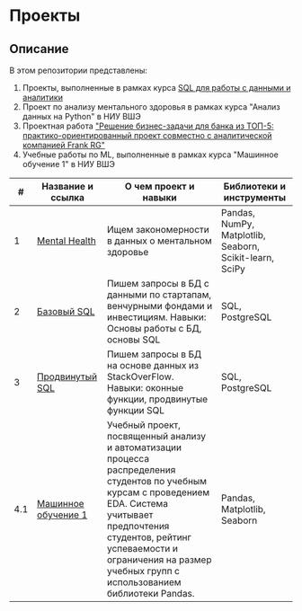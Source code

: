 # Проекты

## Описание
В этом репозитории представлены:
1. Проекты, выполненные в рамках курса [SQL для работы с данными и аналитики](https://practicum.yandex.ru/sql-data-analyst/)
2. Проект по анализу ментального здоровья в рамках курса "Анализ данных на Python" в НИУ ВШЭ
3. Проектная работа ["Решение бизнес-задачи для банка из ТОП-5: практико-ориентированный проект совместно с аналитической компанией Frank RG"](Разработка_конкурентного_предложения_на_рынке_детских_дебетовых.pdf)
4. Учебные работы по ML, выполненные в рамках курса "Машинное обучение 1" в НИУ ВШЭ

| # | Название и ссылка | О чем проект и навыки | Библиотеки и инструменты |
|---|-------------------|--------------|---------------------|
|1  | [Mental Health](https://github.com/mdenisennko/projects/tree/42b1b54f4c7e7e0aba353b59bc6b54183701c9dc/Python%20Mental%20Health) | Ищем закономерности в данных о ментальном здоровье | Pandas, NumPy, Matplotlib, Seaborn, Scikit-learn, SciPy |
|2  | [Базовый SQL](https://github.com/mdenisennko/projects/tree/c838b2cde9f191641d6deec23deaf5babc83cd81/SQL%20%D0%91%D0%B0%D0%B7%D0%BE%D0%B2%D1%8B%D0%B9%20%D0%BA%D1%83%D1%80%D1%81) | Пишем запросы в БД с данными по стартапам, венчурными фондами и инвестициям. Навыки: Основы работы с БД, основы SQL | SQL, PostgreSQL |
|3  | [Продвинутый SQL](https://github.com/mdenisennko/projects/tree/f8ea8add2a9e5aef76d59ec1cecf554ea0e01127/SQL%20%D0%BF%D1%80%D0%BE%D0%B4%D0%B2%D0%B8%D0%BD%D1%83%D1%82%D1%8B%D0%B9%20%D0%BA%D1%83%D1%80%D1%81) | Пишем запросы в БД на основе данных из StackOverFlow. Навыки: оконные функции, продвинутые функции SQL | SQL, PostgreSQL |
|4.1  | [Машинное обучение 1](homework-practice-01-pandas-Denisenko.ipynb)| Учебный проект, посвященный анализу и автоматизации процесса распределения студентов по учебным курсам c проведением EDA. Система учитывает предпочтения студентов, рейтинг успеваемости и ограничения на размер учебных групп с использованием библиотеки Pandas. | Pandas, Matplotlib, Seaborn |


